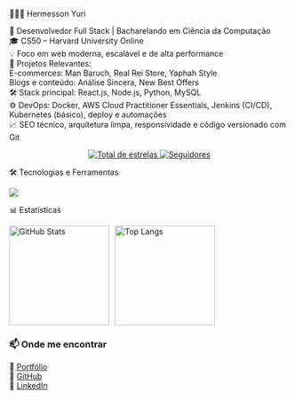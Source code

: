 👨🏻‍💻 Hermesson Yuri
<div>🚀 Desenvolvedor Full Stack | Bacharelando em Ciência da Computação</div>
<div>🎓 CS50 – Harvard University Online</div>
<div>💡 Foco em web moderna, escalável e de alta performance</div>
<div>🔧 Projetos Relevantes:</div>
<div>E-commerces: Man Baruch, Real Rei Store, Yaphah Style</div>
<div>Blogs e conteúdo: Análise Sincera, New Best Offers</div>
<div>🛠️ Stack principal: React.js, Node.js, Python, MySQL</div>
<div>⚙️ DevOps: Docker, AWS Cloud Practitioner Essentials, Jenkins (CI/CD), Kubernetes (básico), deploy e automações</div>
<div>📈 SEO técnico, arquitetura limpa, responsividade e código versionado com Git</div>

<p align="center">
  <a href="https://github.com/Hermessonyurii?tab=repositories&sort=stargazers">
    <img alt="Total de estrelas" title="Total de estrelas GitHub" src="https://custom-icon-badges.demolab.com/github/stars/Hermessonyurii?color=55960c&style=for-the-badge&labelColor=488207&logo=star&label=Estrelas"/>
  </a>
  <a href="https://github.com/Hermessonyurii?tab=followers">
    <img alt="Seguidores" title="Me siga no GitHub" src="https://custom-icon-badges.demolab.com/github/followers/Hermessonyurii?color=236ad3&labelColor=1155ba&style=for-the-badge&logo=github&label=Seguidores"/>
  </a>
</p>

🛠 Tecnologias e Ferramentas  
<p align="left">
  <img src="https://skillicons.dev/icons?i=html,css,js,ts,react,next,nodejs,python,java,php,mysql,postgres,sqlite,git,docker,jenkins,kubernetes,aws,linux,bash,powershell" />
</p>

📊 Estatísticas  
<div style="display: flex; gap: 10px;">
  <img alt="GitHub Stats" height="180" src="https://github-readme-stats.vercel.app/api?username=Hermessonyurii&show_icons=true&theme=tokyonight&include_all_commits=true&locale=pt-br"/>
  <img alt="Top Langs" height="180" src="https://github-readme-stats.vercel.app/api/top-langs/?username=hermessonyurii&theme=tokyonight&layout=compact&custom_title=Tecnologias&langs_count=9"/>
</div>


<!-- 📫 Onde me encontrar -->
<h3>📫 Onde me encontrar</h3>
<p>
  🔗 <a href="https://hermessonyuri.com/" target="_blank">Portfólio</a><br>
  🔗 <a href="https://github.com/hermessonyurii" target="_blank">GitHub</a><br>
  🔗 <a href="https://www.linkedin.com/in/hermesson-yuri/" target="_blank">LinkedIn</a>
</p>
